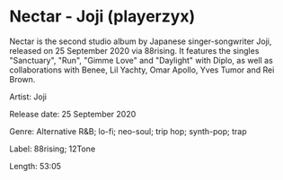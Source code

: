 # Nectar - Joji (playerzyx)

Nectar is the second studio album by Japanese singer-songwriter Joji, released on 25 September 2020 via 88rising. It features the singles "Sanctuary", "Run", "Gimme Love" and "Daylight" with Diplo, as well as collaborations with Benee, Lil Yachty, Omar Apollo, Yves Tumor and Rei Brown. 

Artist: Joji

Release date: 25 September 2020

Genre: Alternative R&B; lo-fi; neo-soul; trip hop; synth-pop; trap

Label: 88rising; 12Tone

Length: 53:05
